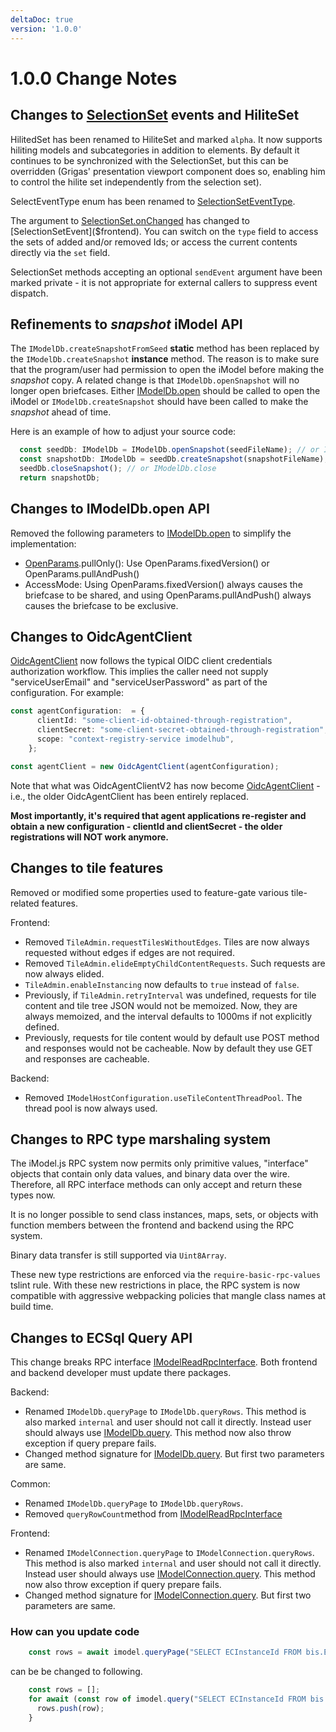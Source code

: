 ```yaml
---
deltaDoc: true
version: '1.0.0'
---
```

# 1.0.0 Change Notes

## Changes to [SelectionSet]($frontend) events and HiliteSet

HilitedSet has been renamed to HiliteSet and marked `alpha`. It now supports hiliting models and subcategories in addition to elements. By default it continues to be synchronized with the SelectionSet, but this can be overridden (Grigas' presentation viewport component does so, enabling him to control the hilite set independently from the selection set).

SelectEventType enum has been renamed to [SelectionSetEventType]($frontend).

The argument to [SelectionSet.onChanged]($frontend) has changed to [SelectionSetEvent]($frontend). You can switch on the `type` field to access the sets of added and/or removed Ids; or access the current contents directly via the `set` field.

SelectionSet methods accepting an optional `sendEvent` argument have been marked private - it is not appropriate for external callers to suppress event dispatch.

## Refinements to *snapshot* iModel API

The `IModelDb.createSnapshotFromSeed` **static** method has been replaced by the `IModelDb.createSnapshot` **instance** method.
The reason is to make sure that the program/user had permission to open the iModel before making the *snapshot* copy.
A related change is that `IModelDb.openSnapshot` will no longer open briefcases.
Either [IModelDb.open]($backend) should be called to open the iModel or `IModelDb.createSnapshot` should have been called to make the *snapshot* ahead of time.

Here is an example of how to adjust your source code:

```ts
  const seedDb: IModelDb = IModelDb.openSnapshot(seedFileName); // or IModelDb.open
  const snapshotDb: IModelDb = seedDb.createSnapshot(snapshotFileName);
  seedDb.closeSnapshot(); // or IModelDb.close
  return snapshotDb;
```

## Changes to IModelDb.open API

Removed the following parameters to [IModelDb.open]($backend) to simplify the implementation:

* [OpenParams]($backend).pullOnly(): Use OpenParams.fixedVersion() or OpenParams.pullAndPush()
* AccessMode: Using OpenParams.fixedVersion() always causes the briefcase to be shared, and using OpenParams.pullAndPush() always causes the briefcase to be exclusive.

## Changes to OidcAgentClient

[OidcAgentClient]($clients-backend) now follows the typical OIDC client credentials authorization workflow. This implies the caller need not supply "serviceUserEmail" and "serviceUserPassword" as part of the configuration. For example:

```ts
const agentConfiguration:  = {
      clientId: "some-client-id-obtained-through-registration",
      clientSecret: "some-client-secret-obtained-through-registration",
      scope: "context-registry-service imodelhub",
    };

const agentClient = new OidcAgentClient(agentConfiguration);
```

Note that what was OidcAgentClientV2 has now become [OidcAgentClient]($clients-backend) - i.e., the older OidcAgentClient has been entirely replaced.

**Most importantly, it's required that agent applications re-register and obtain a new configuration - clientId and clientSecret - the older registrations will NOT work anymore.**

## Changes to tile features

Removed or modified some properties used to feature-gate various tile-related features.

Frontend:

* Removed `TileAdmin.requestTilesWithoutEdges`. Tiles are now always requested without edges if edges are not required.
* Removed `TileAdmin.elideEmptyChildContentRequests`. Such requests are now always elided.
* `TileAdmin.enableInstancing` now defaults to `true` instead of `false`.
* Previously, if `TileAdmin.retryInterval` was undefined, requests for tile content and tile tree JSON would not be memoized. Now, they are always memoized, and the interval defaults to 1000ms if not explicitly defined.
* Previously, requests for tile content would by default use POST method and responses would not be cacheable. Now by default they use GET and responses are cacheable.

Backend:

* Removed `IModelHostConfiguration.useTileContentThreadPool`. The thread pool is now always used.

## Changes to RPC type marshaling system

The iModel.js RPC system now permits only primitive values, "interface" objects that contain only data values, and binary data over the wire. Therefore, all RPC interface methods can only accept and return these types now.

It is no longer possible to send class instances, maps, sets, or objects with function members between the frontend and backend using the RPC system.

Binary data transfer is still supported via `Uint8Array`.

These new type restrictions are enforced via the `require-basic-rpc-values` tslint rule. With these new restrictions in place, the RPC system is now compatible with aggressive webpacking policies that mangle class names at build time.

## Changes to ECSql Query API

This change breaks RPC interface [IModelReadRpcInterface]($common). Both frontend and backend developer must update there packages.

Backend:

* Renamed `IModelDb.queryPage` to `IModelDb.queryRows`. This method is also marked `internal` and user should not call it directly. Instead user should always use [IModelDb.query]($backend). This method now also throw exception if query prepare fails.
* Changed method signature for [IModelDb.query]($backend). But first two parameters are same.

Common:

* Renamed `IModelDb.queryPage` to `IModelDb.queryRows`.
* Removed `queryRowCount`method from [IModelReadRpcInterface]($common)

Frontend:

* Renamed `IModelConnection.queryPage` to `IModelConnection.queryRows`. This method is also marked `internal` and user should not call it directly. Instead user should always use [IModelConnection.query]($frontend). This method now also throw exception if query prepare fails.
* Changed method signature for [IModelConnection.query]($frontend). But first two parameters are same.

### How can you update code

```ts
    const rows = await imodel.queryPage("SELECT ECInstanceId FROM bis.Element LIMIT 1");
```

  can be be changed to following.

```ts
    const rows = [];
    for await (const row of imodel.query("SELECT ECInstanceId FROM bis.Element LIMIT 1")) {
      rows.push(row);
    }
```
